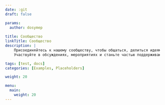 ```yaml
---
date: :git
draft: false

params:
  author: dosymep
  
title: Сообщество
linkTitle: Сообщество
description: |
    Присоединяйтесь к нашему сообществу, чтобы общаться, делиться идеями и сотрудничать с другими. 
    Участвуйте в обсуждениях, мероприятиях и станьте частью поддерживающей и активной группы!

tags: [test, docs]
categories: [Examples, Placeholders]

weight: 20

menu: 
  main:
    weight: 20
---
```


<!--add blocks of content here to add more sections to the community page -->
